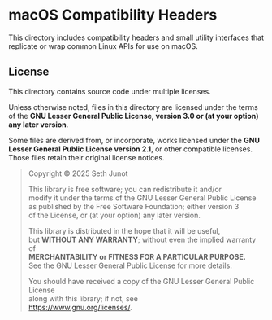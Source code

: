 # macOS Compatibility Headers

This directory includes compatibility headers and small utility interfaces
that replicate or wrap common Linux APIs for use on macOS.

## License

This directory contains source code under multiple licenses.

Unless otherwise noted, files in this directory are licensed under the
terms of the **GNU Lesser General Public License, version 3.0 or (at your option) any later version**.

Some files are derived from, or incorporate, works licensed under the
**GNU Lesser General Public License version 2.1**, or other compatible licenses.
Those files retain their original license notices.

> Copyright © 2025 Seth Junot  
>
> This library is free software; you can redistribute it and/or  
> modify it under the terms of the GNU Lesser General Public License  
> as published by the Free Software Foundation; either version 3  
> of the License, or (at your option) any later version.  
>
> This library is distributed in the hope that it will be useful,  
> but **WITHOUT ANY WARRANTY**; without even the implied warranty of  
> **MERCHANTABILITY or FITNESS FOR A PARTICULAR PURPOSE.**  
> See the GNU Lesser General Public License for more details.  
>
> You should have received a copy of the GNU Lesser General Public License  
> along with this library; if not, see  
> <https://www.gnu.org/licenses/>.

